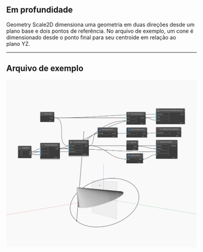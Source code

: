 ## Em profundidade
Geometry Scale2D dimensiona uma geometria em duas direções desde um plano base e dois pontos de referência. No arquivo de exemplo, um cone é dimensionado desde o ponto final para seu centroide em relação ao plano YZ.
___
## Arquivo de exemplo

![Scale2D](./Autodesk.DesignScript.Geometry.Geometry.Scale2D_img.jpg)

